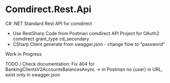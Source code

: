 # Comdirect.Rest.Api
C# .NET Standard Rest API for comdirect


- Use RestSharp Code from Postman comdirect API Project for OAuth2 comdirect grant_type cd_secondary
- CSharp Client generate from swagger.json - change flow to "password"


Work in Progress

TODO / Check documentation: Fix 404 for BankingClientsV2AccountsBalancesAsync -> in Postman no {user} in URL, exist only in swagger.json 
